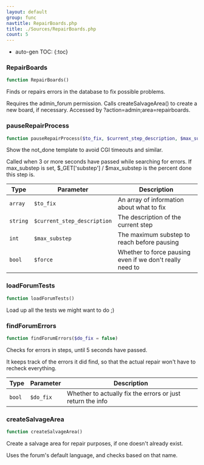 ```yaml
---
layout: default
group: func
navtitle: RepairBoards.php
title: ./Sources/RepairBoards.php
count: 5
---
```

* auto-gen TOC:
{:toc}
### RepairBoards

```php
function RepairBoards()
```
Finds or repairs errors in the database to fix possible problems.

Requires the admin_forum permission.
Calls createSalvageArea() to create a new board, if necessary.
Accessed by ?action=admin;area=repairboards.

### pauseRepairProcess

```php
function pauseRepairProcess($to_fix, $current_step_description, $max_substep = 0, $force = false)
```
Show the not_done template to avoid CGI timeouts and similar.

Called when 3 or more seconds have passed while searching for errors.
If max_substep is set, $_GET['substep'] / $max_substep is the percent
done this step is.

Type|Parameter|Description
---|---|---
`array`|`$to_fix`|An array of information about what to fix
`string`|`$current_step_description`|The description of the current step
`int`|`$max_substep`|The maximum substep to reach before pausing
`bool`|`$force`|Whether to force pausing even if we don't really need to

### loadForumTests

```php
function loadForumTests()
```
Load up all the tests we might want to do ;)



### findForumErrors

```php
function findForumErrors($do_fix = false)
```
Checks for errors in steps, until 5 seconds have passed.

It keeps track of the errors it did find, so that the actual repair
won't have to recheck everything.

Type|Parameter|Description
---|---|---
`bool`|`$do_fix`|Whether to actually fix the errors or just return the info

### createSalvageArea

```php
function createSalvageArea()
```
Create a salvage area for repair purposes, if one doesn't already exist.

Uses the forum's default language, and checks based on that name.

